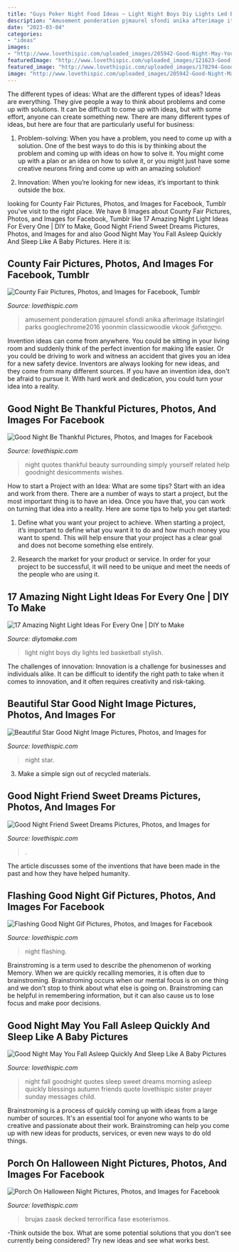 ```yaml
---
title: "Guys Poker Night Food Ideas ~ Light Night Boys Diy Lights Led Basketball Stylish"
description: "Amusement ponderation pjmaurel sfondi anika afterimage itslatingirl parks googlechrome2016 yoonmin classicwoodie vkook ქართული"
date: "2023-03-04"
categories:
- "ideas"
images:
- "http://www.lovethispic.com/uploaded_images/205942-Good-Night-May-You-Fall-Asleep-Quickly-And-Sleep-Like-A-Baby.jpg"
featuredImage: "http://www.lovethispic.com/uploaded_images/121623-Good-Night-Friend-Sweet-Dreams.gif"
featured_image: "http://www.lovethispic.com/uploaded_images/178294-Good-Night-Be-Thankful.jpg"
image: "http://www.lovethispic.com/uploaded_images/205942-Good-Night-May-You-Fall-Asleep-Quickly-And-Sleep-Like-A-Baby.jpg"
---
```



The different types of ideas: What are the different types of ideas?
Ideas are everything. They give people a way to think about problems and come up with solutions. It can be difficult to come up with ideas, but with some effort, anyone can create something new. There are many different types of ideas, but here are four that are particularly useful for business:
1. Problem-solving: When you have a problem, you need to come up with a solution. One of the best ways to do this is by thinking about the problem and coming up with ideas on how to solve it. You might come up with a plan or an idea on how to solve it, or you might just have some creative neurons firing and come up with an amazing solution!

2. Innovation: When you’re looking for new ideas, it’s important to think outside the box.

	

		
looking for County Fair Pictures, Photos, and Images for Facebook, Tumblr you've visit to the right place. We have 8 Images about County Fair Pictures, Photos, and Images for Facebook, Tumblr like 17 Amazing Night Light Ideas For Every One | DIY to Make, Good Night Friend Sweet Dreams Pictures, Photos, and Images for and also Good Night May You Fall Asleep Quickly And Sleep Like A Baby Pictures. Here it is:
		
    
## County Fair Pictures, Photos, And Images For Facebook, Tumblr

<img loading=lazy src="http://www.lovethispic.com/uploaded_images/57297-County-Fair.jpg" onerror="this.onerror=null;this.src='https://tse1.mm.bing.net/th?id=OIP.e9XPJrSMOaDT6ic_rRippQHaLH&amp;pid=15.1';" alt="County Fair Pictures, Photos, and Images for Facebook, Tumblr">

_Source: lovethispic.com_

>amusement ponderation pjmaurel sfondi anika afterimage itslatingirl parks googlechrome2016 yoonmin classicwoodie vkook ქართული. 

	

Invention ideas can come from anywhere. You could be sitting in your living room and suddenly think of the perfect invention for making life easier. Or you could be driving to work and witness an accident that gives you an idea for a new safety device. Inventors are always looking for new ideas, and they come from many different sources. If you have an invention idea, don't be afraid to pursue it. With hard work and dedication, you could turn your idea into a reality.

    
## Good Night Be Thankful Pictures, Photos, And Images For Facebook

<img loading=lazy src="http://www.lovethispic.com/uploaded_images/178294-Good-Night-Be-Thankful.jpg" onerror="this.onerror=null;this.src='https://tse4.mm.bing.net/th?id=OIP.BjcQXO8YWUa5FHv3jMUJDQHaKK&amp;pid=15.1';" alt="Good Night Be Thankful Pictures, Photos, and Images for Facebook">

_Source: lovethispic.com_

>night quotes thankful beauty surrounding simply yourself related help goodnight desicomments wishes. 

	

How to start a Project with an Idea: What are some tips?
Start with an idea and work from there. There are a number of ways to start a project, but the most important thing is to have an idea. Once you have that, you can work on turning that idea into a reality. Here are some tips to help you get started:
1. Define what you want your project to achieve. When starting a project, it’s important to define what you want it to do and how much money you want to spend. This will help ensure that your project has a clear goal and does not become something else entirely.

2. Research the market for your product or service. In order for your project to be successful, it will need to be unique and meet the needs of the people who are using it.

    
## 17 Amazing Night Light Ideas For Every One | DIY To Make

<img loading=lazy src="http://www.diytomake.com/wp-content/uploads/2017/02/Stylish-Boys-Room-Lights.jpg" onerror="this.onerror=null;this.src='https://tse2.mm.bing.net/th?id=OIP.Ik11cGuZ6Y5RmqGIYYz9cwHaJ4&amp;pid=15.1';" alt="17 Amazing Night Light Ideas For Every One | DIY to Make">

_Source: diytomake.com_

>light night boys diy lights led basketball stylish. 

	

The challenges of innovation:
Innovation is a challenge for businesses and individuals alike. It can be difficult to identify the right path to take when it comes to innovation, and it often requires creativity and risk-taking.

    
## Beautiful Star Good Night Image Pictures, Photos, And Images For

<img loading=lazy src="http://www.lovethispic.com/uploaded_images/349425-Beautiful-Star-Good-Night-Image.jpg" onerror="this.onerror=null;this.src='https://tse1.mm.bing.net/th?id=OIP.uIRJsKehXf5c6jcyLqfFHgHaMS&amp;pid=15.1';" alt="Beautiful Star Good Night Image Pictures, Photos, and Images for">

_Source: lovethispic.com_

>night star. 

	

3. Make a simple sign out of recycled materials.

    
## Good Night Friend Sweet Dreams Pictures, Photos, And Images For

<img loading=lazy src="http://www.lovethispic.com/uploaded_images/121623-Good-Night-Friend-Sweet-Dreams.gif" onerror="this.onerror=null;this.src='https://tse1.mm.bing.net/th?id=OIP.ny8AZLnrT8JKj1YU9SGjDQHaFj&amp;pid=15.1';" alt="Good Night Friend Sweet Dreams Pictures, Photos, and Images for">

_Source: lovethispic.com_

>. 

	

The article discusses some of the inventions that have been made in the past and how they have helped humanity.

    
## Flashing Good Night Gif Pictures, Photos, And Images For Facebook

<img loading=lazy src="http://www.lovethispic.com/uploaded_images/327989-Flashing-Good-Night-Gif.gif" onerror="this.onerror=null;this.src='https://tse1.mm.bing.net/th?id=OIP.WV-0FO9uBvCUf8w_XBTu0gHaLH&amp;pid=15.1';" alt="Flashing Good Night Gif Pictures, Photos, and Images for Facebook">

_Source: lovethispic.com_

>night flashing. 

	

Brainstroming is a term used to describe the phenomenon of working Memory. When we are quickly recalling memories, it is often due to brainstroming. Brainstroming occurs when our mental focus is on one thing and we don't stop to think about what else is going on. Brainstroming can be helpful in remembering information, but it can also cause us to lose focus and make poor decisions.

    
## Good Night May You Fall Asleep Quickly And Sleep Like A Baby Pictures

<img loading=lazy src="http://www.lovethispic.com/uploaded_images/205942-Good-Night-May-You-Fall-Asleep-Quickly-And-Sleep-Like-A-Baby.jpg" onerror="this.onerror=null;this.src='https://tse3.mm.bing.net/th?id=OIP.1z9wuR3hAC3iE_DfX4SZcAHaJ9&amp;pid=15.1';" alt="Good Night May You Fall Asleep Quickly And Sleep Like A Baby Pictures">

_Source: lovethispic.com_

>night fall goodnight quotes sleep sweet dreams morning asleep quickly blessings autumn friends quote lovethispic sister prayer sunday messages child. 

	

Brainstroming is a process of quickly coming up with ideas from a large number of sources. It's an essential tool for anyone who wants to be creative and passionate about their work. Brainstroming can help you come up with new ideas for products, services, or even new ways to do old things.

    
## Porch On Halloween Night Pictures, Photos, And Images For Facebook

<img loading=lazy src="http://www.lovethispic.com/uploaded_images/37149-Porch-On-Halloween-Night.jpg" onerror="this.onerror=null;this.src='https://tse2.mm.bing.net/th?id=OIP.MPEAZbkwKIyJ7idRy5tYcQHaE3&amp;pid=15.1';" alt="Porch On Halloween Night Pictures, Photos, and Images for Facebook">

_Source: lovethispic.com_

>brujas zaask decked terrorifica fase esoterismos. 

	

-Think outside the box. What are some potential solutions that you don't see currently being considered? Try new ideas and see what works best. 

